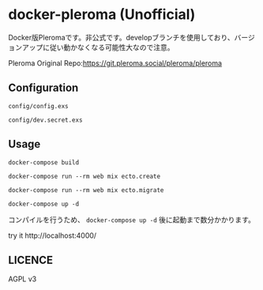 # docker-pleroma (Unofficial)

Docker版Pleromaです。非公式です。developブランチを使用しており、バージョンアップに従い動かなくなる可能性大なので注意。  

Pleroma Original Repo:https://git.pleroma.social/pleroma/pleroma  

## Configuration  
 ``` config/config.exs ```  
 
 ``` config/dev.secret.exs ```

## Usage

```
docker-compose build

docker-compose run --rm web mix ecto.create

docker-compose run --rm web mix ecto.migrate

docker-compose up -d
```

コンパイルを行うため、 ``` docker-compose up -d ``` 後に起動まで数分かかります。  

try it http://localhost:4000/  

## LICENCE
AGPL v3